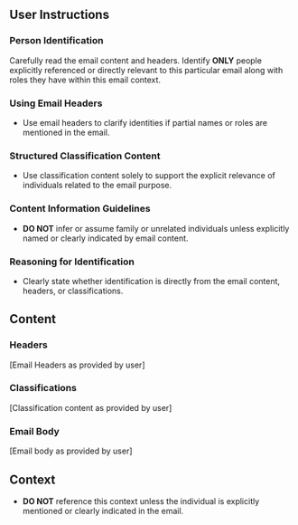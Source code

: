 ## User Instructions

### Person Identification
Carefully read the email content and headers. Identify **ONLY** people explicitly referenced or directly relevant to this particular email along with roles they have within this email context.

### Using Email Headers
- Use email headers to clarify identities if partial names or roles are mentioned in the email.

### Structured Classification Content
- Use classification content solely to support the explicit relevance of individuals related to the email purpose.

### Content Information Guidelines
- **DO NOT** infer or assume family or unrelated individuals unless explicitly named or clearly indicated by email content.

### Reasoning for Identification
- Clearly state whether identification is directly from the email content, headers, or classifications.

## Content

### Headers
[Email Headers as provided by user]

### Classifications
[Classification content as provided by user]

### Email Body
[Email body as provided by user]

## Context
- **DO NOT** reference this context unless the individual is explicitly mentioned or clearly indicated in the email.